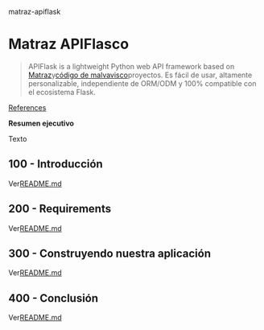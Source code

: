 matraz-apiflask

# Matraz APIFlasco

> APIFlask is a lightweight Python web API framework based on [Matraz](https://github.com/pallets/flask)y[código de malvavisco](https://github.com/marshmallow-code)proyectos. Es fácil de usar, altamente personalizable, independiente de ORM/ODM y 100% compatible con el ecosistema Flask.

[References](./REFERENCES.md)

**Resumen ejecutivo**

Texto

## 100 - Introducción

Ver[README.md](./100/README.md)

## 200 - Requirements

Ver[README.md](./200/README.md)

## 300 - Construyendo nuestra aplicación

Ver[README.md](./300/README.md)

## 400 - Conclusión

Ver[README.md](./400/README.md)
